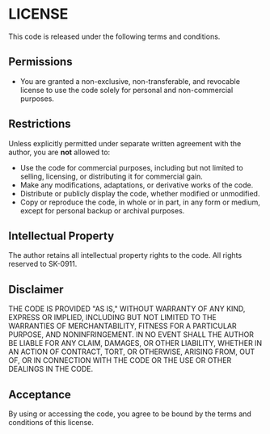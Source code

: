 # LICENSE

This code is released under the following terms and conditions.

## Permissions
- You are granted a non-exclusive, non-transferable, and revocable license to use the code solely for personal and non-commercial purposes.

## Restrictions
Unless explicitly permitted under separate written agreement with the author, you are **not** allowed to:
- Use the code for commercial purposes, including but not limited to selling, licensing, or distributing it for commercial gain.
- Make any modifications, adaptations, or derivative works of the code.
- Distribute or publicly display the code, whether modified or unmodified.
- Copy or reproduce the code, in whole or in part, in any form or medium, except for personal backup or archival purposes.

## Intellectual Property
The author retains all intellectual property rights to the code. All rights reserved to SK-0911.

## Disclaimer
THE CODE IS PROVIDED "AS IS," WITHOUT WARRANTY OF ANY KIND, EXPRESS OR IMPLIED, INCLUDING BUT NOT LIMITED TO THE WARRANTIES OF MERCHANTABILITY, FITNESS FOR A PARTICULAR PURPOSE, AND NONINFRINGEMENT. IN NO EVENT SHALL THE AUTHOR BE LIABLE FOR ANY CLAIM, DAMAGES, OR OTHER LIABILITY, WHETHER IN AN ACTION OF CONTRACT, TORT, OR OTHERWISE, ARISING FROM, OUT OF, OR IN CONNECTION WITH THE CODE OR THE USE OR OTHER DEALINGS IN THE CODE.

## Acceptance
By using or accessing the code, you agree to be bound by the terms and conditions of this license.


